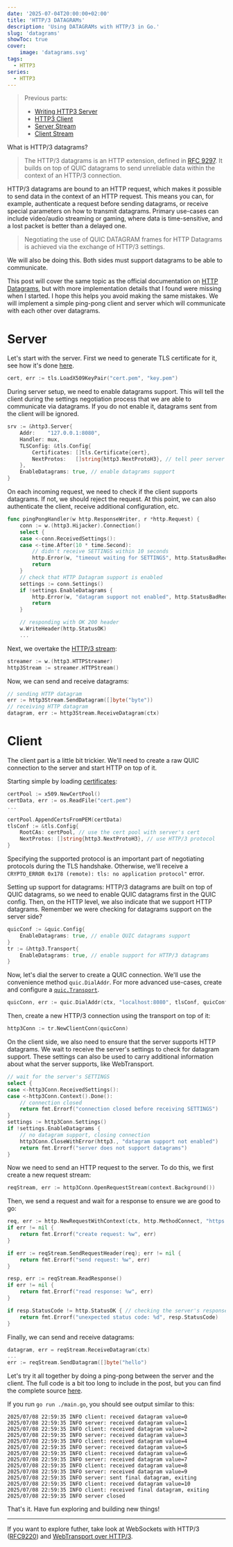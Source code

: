 ```yaml
---
date: '2025-07-04T20:00:00+02:00'
title: 'HTTP/3 DATAGRAMs'
description: 'Using DATAGRAMs with HTTP/3 in Go.'
slug: 'datagrams'
showToc: true
cover:
    image: 'datagrams.svg'
tags:
  - HTTP3
series:
  - HTTP3
---
```


> Previous parts:
> - [Writing HTTP3 Server](/blog/http3/http3-server/)
> - [HTTP3 Client](/blog/http3/http3-client)
> - [Server Stream](/blog/http3/server-stream/)
> - [Client Stream](/blog/http3/client-stream/)

What is HTTP/3 datagrams?

> The HTTP/3 datagrams is an HTTP extension, defined in [RFC 9297](https://datatracker.ietf.org/doc/rfc9297/).
> It builds on top of QUIC datagrams to send unreliable data within the context of an HTTP/3 connection.

HTTP/3 datagrams are bound to an HTTP request, which makes it possible to send
data in the context of an HTTP request. This means you can, for example, authenticate
a request before sending datagrams, or receive special parameters on how to transmit datagrams.
Primary use-cases can include video/audio streaming or gaming,
where data is time-sensitive, and a lost packet is better than a delayed one.

> Negotiating the use of QUIC DATAGRAM frames for HTTP Datagrams is achieved via the exchange of HTTP/3 settings.

We will also be doing this. Both sides must support datagrams to be able to communicate.

This post will cover the same topic as the official documentation on
[HTTP Datagrams](https://quic-go.net/docs/http3/datagrams/), but with more implementation details
that I found were missing when I started. I hope this helps you avoid making the same mistakes.
We will implement a simple ping-pong client and server which will communicate
with each other over datagrams.

# Server

Let's start with the server. First we need to generate TLS certificate for it, see how it's done
[here](/blog/http3/http3-server/#generating-certificate).

```go
cert, err := tls.LoadX509KeyPair("cert.pem", "key.pem")
```

During server setup, we need to enable datagrams support.
This will tell the client during the settings negotiation process that we are able to communicate via datagrams.
If you do not enable it, datagrams sent from the client will be ignored.

```go
srv := &http3.Server{
    Addr:    "127.0.0.1:8080",
    Handler: mux,
    TLSConfig: &tls.Config{
        Certificates: []tls.Certificate{cert},
        NextProtos:   []string{http3.NextProtoH3}, // tell peer server supports HTTP/3 protocol
    },
    EnableDatagrams: true, // enable datagrams support
}
```

On each incoming request, we need to check if the client supports datagrams.
If not, we should reject the request. At this point, we can also authenticate the client,
receive additional configuration, etc.

```go
func pingPongHandler(w http.ResponseWriter, r *http.Request) {
    conn := w.(http3.Hijacker).Connection()
    select {
    case <-conn.ReceivedSettings():
    case <-time.After(10 * time.Second):
        // didn't receive SETTINGS within 10 seconds
        http.Error(w, "timeout waiting for SETTINGS", http.StatusBadRequest)
        return
    }
    // check that HTTP Datagram support is enabled
    settings := conn.Settings()
    if !settings.EnableDatagrams {
        http.Error(w, "datagram support not enabled", http.StatusBadRequest)
        return
    }

    // responding with OK 200 header
    w.WriteHeader(http.StatusOK)
    ...
```

Next, we overtake the [HTTP/3 stream](/blog/http3/server-stream#overtaking-http3-stream):

```go
streamer := w.(http3.HTTPStreamer)
http3Stream := streamer.HTTPStream()
```

Now, we can send and receive datagrams:

```go
// sending HTTP datagram
err := http3Stream.SendDatagram([]byte("byte"))
// receiving HTTP datagram
datagram, err := http3Stream.ReceiveDatagram(ctx)
```

# Client

The client part is a little bit trickier. We'll need to create a raw QUIC connection to the server
and start HTTP on top of it.

Starting simple by loading [certificates](#trusting-servers-tls-certificate):

```go
certPool := x509.NewCertPool()
certData, err := os.ReadFile("cert.pem")
...

certPool.AppendCertsFromPEM(certData)
tlsConf := &tls.Config{
    RootCAs: certPool, // use the cert pool with server's cert
    NextProtos: []string{http3.NextProtoH3}, // use HTTP/3 protocol
}
```
Specifying the supported protocol is an important part of negotiating protocols during the TLS handshake.
Otherwise, we'll receive a `CRYPTO_ERROR 0x178 (remote): tls: no application protocol"` error.

Setting up support for datagrams: HTTP/3 datagrams are built on top of QUIC datagrams,
so we need to enable QUIC datagrams first in the QUIC config.
Then, on the HTTP level, we also indicate that we support HTTP datagrams.
Remember we were checking for datagrams support on the server side?

```go
quicConf := &quic.Config{
    EnableDatagrams: true, // enable QUIC datagrams support
}
tr := &http3.Transport{
    EnableDatagrams: true, // enable support for HTTP/3 datagrams
}
```

Now, let's dial the server to create a QUIC connection.
We'll use the convenience method `quic.DialAddr`. For more advanced use-cases, create
and configure a [`quic.Transport`](https://pkg.go.dev/github.com/quic-go/quic-go@v0.53.0#Transport).

```go
quicConn, err := quic.DialAddr(ctx, "localhost:8080", tlsConf, quicConf)
```

Then, create a new HTTP/3 connection using the transport on top of it:

```go
http3Conn := tr.NewClientConn(quicConn)
```

On the client side, we also need to ensure that the server supports HTTP datagrams.
We wait to receive the server's settings to check for datagram support.
These settings can also be used to carry additional information about what the server supports,
like WebTransport.

```go
// wait for the server's SETTINGS
select {
case <-http3Conn.ReceivedSettings():
case <-http3Conn.Context().Done():
    // connection closed
    return fmt.Errorf("connection closed before receiving SETTINGS")
}
settings := http3Conn.Settings()
if !settings.EnableDatagrams {
    // no datagram support, closing connection
	http3Conn.CloseWithError(http3., "datagram support not enabled")
    return fmt.Errorf("server does not support datagrams")
}
```

Now we need to send an HTTP request to the server. To do this, we first create a new request stream:

```go
reqStream, err := http3Conn.OpenRequestStream(context.Background())
```

Then, we send a request and wait for a response to ensure we are good to go:

```go
req, err := http.NewRequestWithContext(ctx, http.MethodConnect, "https://localhost:8080/ping-pong", http.NoBody)
if err != nil {
    return fmt.Errorf("create request: %w", err)
}

if err := reqStream.SendRequestHeader(req); err != nil {
    return fmt.Errorf("send request: %w", err)
}

resp, err := reqStream.ReadResponse()
if err != nil {
    return fmt.Errorf("read response: %w", err)
}

if resp.StatusCode != http.StatusOK { // checking the server's response to see if we can start datagram exchange
    return fmt.Errorf("unexpected status code: %d", resp.StatusCode)
}
```

Finally, we can send and receive datagrams:

```go
datagram, err = reqStream.ReceiveDatagram(ctx)
...
err := reqStream.SendDatagram([]byte("hello")
```

Let's try it all together by doing a ping-pong between the server and the client.
The full code is a bit too long to include in the post, but you can find the complete source
[here](https://github.com/dmksnnk/blog/tree/main/examples/http3/datagrams/).

If you run `go run ./main.go`, you should see output similar to this:
```
2025/07/08 22:59:35 INFO client: received datagram value=0
2025/07/08 22:59:35 INFO server: received datagram value=1
2025/07/08 22:59:35 INFO client: received datagram value=2
2025/07/08 22:59:35 INFO server: received datagram value=3
2025/07/08 22:59:35 INFO client: received datagram value=4
2025/07/08 22:59:35 INFO server: received datagram value=5
2025/07/08 22:59:35 INFO client: received datagram value=6
2025/07/08 22:59:35 INFO server: received datagram value=7
2025/07/08 22:59:35 INFO client: received datagram value=8
2025/07/08 22:59:35 INFO server: received datagram value=9
2025/07/08 22:59:35 INFO server: sent final datagram, exiting
2025/07/08 22:59:35 INFO client: received datagram value=10
2025/07/08 22:59:35 INFO client: received final datagram, exiting
2025/07/08 22:59:35 INFO server closed
```

That's it. Have fun exploring and building new things!

---

If you want to explore futher, take look at WebSockets with HTTP/3 ([RFC9220](https://www.rfc-editor.org/rfc/rfc9220)) and
[WebTransport over HTTP/3](https://www.ietf.org/archive/id/draft-ietf-webtrans-http3-02.html).
